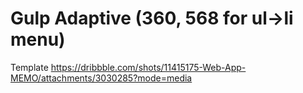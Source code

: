 # Gulp Adaptive (360, 568 for ul->li menu)

Template https://dribbble.com/shots/11415175-Web-App-MEMO/attachments/3030285?mode=media
